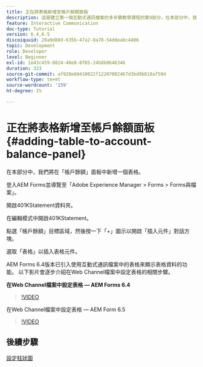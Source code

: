 ```yaml
---
title: 正在將表格新增至帳戶餘額面板
description: 這是建立第一個互動式通訊檔案的多步驟教學課程的第9部分。在本部分中，我們將在「帳戶餘額」面板中新增一個表格。
feature: Interactive Communication
doc-type: Tutorial
version: 6.4,6.5
discoiquuid: 28a9d88d-635b-47a2-8a78-54ddeabc4406
topic: Development
role: Developer
level: Beginner
exl-id: 1e43c459-8824-40e8-8f05-24b8b0646346
duration: 323
source-git-commit: af928e60410022f12207082467d3bd9b818af59d
workflow-type: tm+mt
source-wordcount: '159'
ht-degree: 1%

---
```


# 正在將表格新增至帳戶餘額面板{#adding-table-to-account-balance-panel}

在本部分中，我們將在「帳戶餘額」面板中新增一個表格。

登入AEM Forms並導覽至「Adobe Experience Manager > Forms > Forms與檔案」。

開啟401KStatement資料夾。

在編輯模式中開啟401KStatement。

點選「帳戶餘額」目標區域，然後按一下「+」圖示以開啟「插入元件」對話方塊。

選取「表格」以插入表格元件。

AEM Forms 6.4版本已引入使用互動式通訊檔案中的表格來顯示表格資料的功能。 以下影片會逐步介紹在Web Channel檔案中設定表格的相關步驟。

**在Web Channel檔案中設定表格 — AEM Forms 6.4**

>[!VIDEO](https://video.tv.adobe.com/v/22360?quality=12&learn=on)

在Web Channel檔案中設定表格 — AEM Form 6.5

>[!VIDEO](https://video.tv.adobe.com/v/27847?quality=12&learn=on)

## 後續步驟

[設定柱狀圖](./partten.md)
